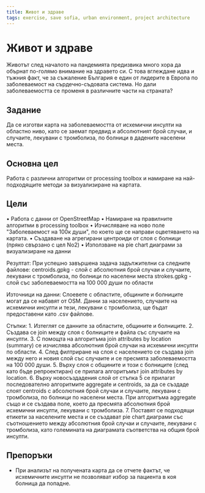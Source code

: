 ```yaml
---
title: Живот и здраве
tags: exercise, save sofia, urban environment, project architecture
---
```


# Живот и здраве

Животът след началото на пандемията предизвика много хора да обърнат по-голямо внимание на здравето си. С това вглеждане идва и тъжния факт, че за съжаление България е един от лидерите в Европа по заболеваемост на сърдечно-съдовата система. Но дали заболеваемостта се променя в различните части на страната?

## Задание

Да се изготви карта на заболеваемостта от исхемични инсулти на областно ниво, като се заемат предвид и абсолютният брой случаи, и случаите, лекувани с тромболиза, по болници в дадените населени места.

## Основна цел

Работа с различни алгоритми от processing toolbox и намиране на най-подходящите методи за визуализиране на картата. 

## Цели 

• Работа с данни от OpenStreetMap 
• Намиране на правилните алгоритми в processing toolbox
• Изчисляване на ново поле "Заболеваемост на 100к души", по което ще се направи оцветяването на картата. 
• Създаване на агрегирани центроиди от слоя с болници (пряко свързано с цел No2) 
• Използване на pie chart диаграми за визуализиране на данни 

Резултат:
При успешно завършена задача задължителни са следните файлове:
centroids.gpkg - слой с абсолютния брой случаи и случаите, лекувани с тромболиза, по болници по населени места 
strokes.gpkg - слой със заболеваемостта на 100 000 души по области

Източници на данни: 
Слоевете с областите, общините и болниците могат да се набавят от OSM. Данни за населението, случаите на исхемични инсулти и тези, лекувани с тромболиза, ще бъдат предоставени като .csv файлове.

Стъпки:
    1. Изтеглят се данните за областите, общините и болниците.
    2. Създава се join между слоя с болниците и файла със случаите на инсулти.
    3. С помощта на алгоритъма join attributes by location (summary) се изчислява абсолютния брой случаи на исхемични инсулти по области.
    4. След филтриране на слоя с населението се създава join между него и новия слой със случаите и се пресмята заболеваемостта на 100 000 души.
    5. Върху слоя с общините и този с болниците (след като бъде репроектиран) се прилага алгоритъмът join attributes by location.
    6. Върху новосъздадения слой от стъпка 5 се прилагат последователно алгоритмите aggregate и centroids, за да се създаде слоят centroids с абсолютния брой случаи и случаите, лекувани с тромболиза, по болници по населени места. При алгоритъма aggregate също и се създава поле, което да пресмята абсолютния брой исхемични инсулти, лекувани с тромболиза.
    7. Поставят се подходящи етикети за населените места и се създават pie chart диаграми със съотношението между абсолютния брой случаи и случаите, лекувани с тромболиза, като големината на диаграмата съответства на общия брой инсулти. 


## Препоръки

- При анализът на получената карта да се отчете фактът, че исхемичните инсулти не позволяват избор за пациента в коя болница да попадне.